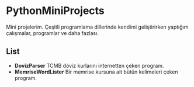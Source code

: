 # PythonMiniProjects

Mini projelerim. Çeşitli programlama dillerinde kendimi geliştirirken yaptığım çalışmalar, programlar ve daha fazlası.

## List

* __DovizParser__ TCMB döviz kurlarını internetten çeken program.
* __MemriseWordLister__ Bir memrise kursuna ait bütün kelimeleri çeken program.
